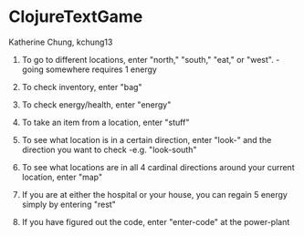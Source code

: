 # ClojureTextGame

Katherine Chung, kchung13

1. To go to different locations, enter "north," "south," "eat," or "west".
  -going somewhere requires 1 energy
2. To check inventory, enter "bag"
3. To check energy/health, enter "energy"
4. To take an item from a location, enter "stuff"
5. To see what location is in a certain direction, enter "look-" and the direction you want to check
  -e.g. "look-south"
6. To see what locations are in all 4 cardinal directions around your current location, enter "map"
7. If you are at either the hospital or your house, you can regain 5 energy simply by entering "rest"



8. If you have figured out the code, enter "enter-code" at the power-plant
